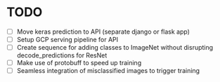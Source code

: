 # TODO

- [ ] Move keras prediction to API (separate django or flask app)
- [ ] Setup GCP serving pipeline for API
- [ ] Create sequence for adding classes to ImageNet without disrupting decode_predictions for ResNet
- [ ] Make use of protobuff to speed up training
- [ ] Seamless integration of misclassified images to trigger training